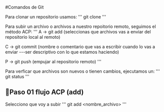 #Comandos de Git

Para clonar un repositorio usamos:
'''
git clone
'''

Para subir un archivo o archivos a nuestro repoitorio remoto, seguimos el método ACP:
'''
A -> git add (seleccionas que archivos vas a enviar del repositorio local al remoto)

C -> git commit (nombre o comentario que vas a escribir cuando lo vas a enviar ---ser 
descriptivo con lo que estamos haciendo)

P -> git push (empujar al repositorio remoto)
'''

Para verficar que archivos son nuevos o tienen cambios, ejecutamos un:
'''
git status
'''
## 🚀Paso 01 flujo ACP (add)
Selecciono que voy a subir
'''
git add <nombre_archivo>
'''